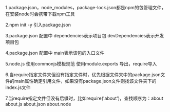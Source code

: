 1.package.json，node_modules，package-lock.json都是npm的包管理文件，在安装node时会携带下载npm工具

2.npm init -y  引入package.json

3.package.json 配置中 dependencies表示项目包  devDependencies表示开发项目包

4.package.json 配置中 main表示该包的入口文件

5.node.js 使用commonjs模板规范 使用module.exports 导出，require导入

6.当require指定文件夹但没有指定文件时，优先根据文件夹中的package.json文件的main属性确定引用文件，如果没有package.json文件则找该文件夹下的index.js文件

7.当require指定文件但没有后缀时，比如require('about')，查找顺序为：about about.js about.json about.node
